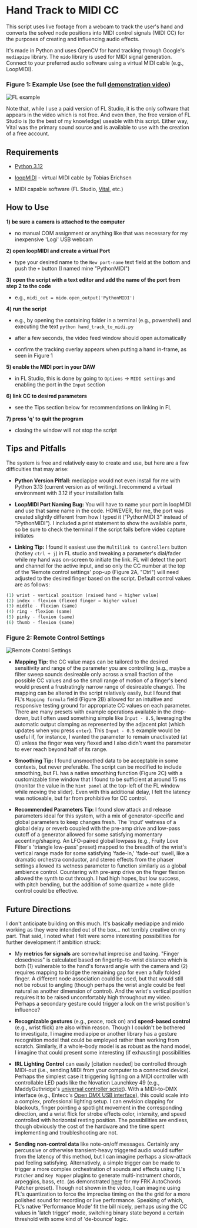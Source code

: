 # Hand Track to MIDI CC

This script uses live footage from a webcam to track the user's hand and converts the solved node positions into MIDI control signals (MIDI CC) for the purposes of creating and influencing audio effects.

It's made in Python and uses OpenCV for hand tracking through Google's `mediapipe` library.  The `mido` library is used for MIDI signal generation.  Connect to your preferred audio software using a virtual MIDI cable (e.g., LoopMIDI).

### **Figure 1:** Example Use (see the full [demonstration video](https://youtu.be/Xb88uwkwUaE))

![FL example](1_FL.png)

Note that, while I use a paid version of FL Studio, it is the only software that appears in the video which is not free.  And even then, the free version of FL Studio is (to the best of my knowledge) useable with this script.  Either way,  Vital was the primary sound source and is available to use with the creation of a free account.

## Requirements

- [Python 3.12](https://www.python.org/downloads/release/python-3120/)

- [loopMIDI](https://www.tobias-erichsen.de/software/loopmidi.html) - virtual MIDI cable by Tobias Erichsen

- MIDI capable software (FL Studio, [Vital](https://vital.audio/), etc.)

## How to Use

**1) be sure a camera is attached to the computer**

   - no manual COM assignment or anything like that was necessary for my inexpensive 'Logi' USB webcam

**2) open loopMIDI and create a virtual Port**

   -  type your desired name to the `New port-name` text field at the bottom and push the `+` button (I named mine "PythonMIDI")

**3) open the script with a text editor and add the name of the port from step 2 to the code**

   -  e.g., `midi_out = mido.open_output('PythonMIDI')`

**4) run the script**

   - e.g., by opening the containing folder in a terminal (e.g., powershell) and executing the text `python hand_track_to_midi.py`

   - after a few seconds, the video feed window should open automatically

   - confirm the tracking overlay appears when putting a hand in-frame, as seen in Figure 1

**5) enable the MIDI port in your DAW**

   - in FL Studio, this is done by going to `Options` -> `MIDI settings` and enabling the port in the `Input` section

**6) link CC to desired parameters**

   -  see the Tips section below for recommendations on linking in FL

**7) press 'q' to quit the program**

   - closing the window will not stop the script

## Tips and Pitfalls

The system is free and relatively easy to create and use, but here are a few difficulties that may arise:

- **Python Version Pitfall:** mediapipe would not even install for me with Python 3.13 (current version as of writing).  I recommend a virtual environment with 3.12 if your installation fails

- **LoopMIDI Port Naming Bug:** You will have to name your port in loopMIDI and use that same name in the code.  HOWEVER, for me, the port was created slightly different from how I typed it ("PythonMIDI 3" instead of "PythonMIDI").  I included a print statement to show the available ports, so be sure to check the terminal if the script fails before video capture initiates

- **Linking Tip:** I found it easiest use the `Multilink to Controllers` button (hotkey `ctrl + j`) in FL studio and tweaking a parameter's dial/fader while my hand was on-screen to initiate the link.  FL will detect the port and channel for the active input, and so only the CC number at the top of the 'Remote control settings' pop-up (Figure 2A, "Ctrl") will need adjusted to the desired finger based on the script.  Default control values are as follows:

``` py
(1) wrist - vertical position (raised hand = higher value)
(2) index - flexion (flexed finger = higher value)
(3) middle - flexion (same)
(4) ring - flexion (same)
(5) pinky - flexion (same)
(6) thumb - flexion (same)
```

### **Figure 2:** Remote Control Settings

![Remote Control Settings](2_RemoteControlSettings.png)

- **Mapping Tip:** the CC value maps can be tailored to the desired sensitivity and range of the parameter you are controlling (e.g., maybe a filter sweep sounds desireable only across a small fraction of the possible CC values and so the small range of motion of a finger's bend would present a frustratingly narrow range of desireable change).  The mapping can be altered in the script relatively easily, but I found that FL's `Mapping formula` field (Figure 2B) allowed for an intuitive and responsive testing ground for appropriate CC values on each parameter.  There are many presets with example operations available in the drop-down, but I often used something simple like `Input - 0.5`, leveraging the automatic output clamping as represented by the adjacent plot (which updates when you press `enter`).  This `Input - 0.5` example would be useful if, for instance, I wanted the parameter to remain unactivated (at 0) unless the finger was very flexed and I also didn't want the parameter to ever reach beyond half of its range.

- **Smoothing Tip:** I found unsmoothed data to be acceptable in some contexts, but never preferable.  The script can be modified to include smoothing, but FL has a native smoothing function (Figure 2C) with a customizable time window that I found to be sufficient at around 15 ms (monitor the value in the `hint panel` at the top-left of the FL window while moving the slider).  Even with this additional delay, I felt the latency was noticeable, but far from prohibitive for CC control.

- **Recommended Parameters Tip:** I found slow attack and release parameters ideal for this system, with a mix of generator-specific and global parameters to keep changes fresh.  The 'input' wetness of a global delay or reverb coupled with the pre-amp drive and low-pass cutoff of a generator allowed for some satisfying momentary accenting/shaping.  An LFO-paired global lowpass (e.g., Fruity Love Filter's 'triangle low-pass' preset) mapped to the breadth of the wrist's vertical range made for some satisfying 'fade-in,' 'fade-out' swell, like a dramatic orchestra conductor, and stereo effects from the phaser settings allowed its wetness parameter to function similarly as a global ambience control.  Countering with pre-amp drive on the finger flexion allowed the synth to cut through.  I had high hopes, but low success, with pitch bending, but the addition of some quantize + note glide control could be effective.

## Future Directions

I don't anticipate building on this much.  It's basically mediapipe and mido working as they were intended out of the box... not terribly creative on my part.  That said, I noted what I felt were some interesting possibilities for further development if ambition struck:

- My **metrics for signals** are somewhat imprecise and taxing. "Finger closedness" is calculated based on fingertip-to-wrist distance which is both (1) vulnerable to the hand's forward angle with the camera and (2) requires mapping to bridge the remaining gap for even a fully folded finger.  A different node association could be used, but that would still not be robust to angling (though perhaps the wrist angle could be feel natural as another dimension of control).  And the wrist's vertical position requires it to be raised uncomfortably high throughout my video.  Perhaps a secondary gesture could trigger a lock on the wrist position's influence?

- **Recognizable gestures** (e.g., peace, rock on) and **speed-based control** (e.g., wrist flick) are also within reason.  Though I couldn't be bothered to investigate, I imagine mediapipe or another library has a gesture recognition model that could be employed rather than working from scratch.  Similarly, if a whole-body model is as robust as the hand model, I imagine that could present some interesting (if exhausting) possibilities

- **IRL Lighting Control** can easily [citation needed] be controlled through MIDI-out (i.e., sending MIDI from your computer to a connected device).  Perhaps the simplest case it triggering lighting on a MIDI controller with controllable LED pads like the Novation Launchkey 49 (e.g., MaddyGuthridge's [universal controller script](https://github.com/MaddyGuthridge/Universal-Controller-Script)).  With a MIDI-to-DMX interface (e.g., Entecc's [Open DMX USB interface](https://www.enttec.com/product/dmx-usb-interfaces/open-dmx-usb/)), this could scale into a complex, professional lighting setup.  I can envision clapping for blackouts, finger pointing a spotlight movement in the corresponding direction, and a wrist flick for strobe effects color, intensity, and speed controlled with horizontal resting position. The possibilities are endless, though obviously the cost of the hardware and the time spent implementing and troubleshooting are not.

- **Sending non-control data** like note-on/off messages.  Certainly any percussive or otherwise transient-heavy triggered audio would suffer from the latency of this method, but I can imagine perhaps a slow-attack pad feeling satisfying.  Alternatively, a simple trigger can be made to trigger a more complex orchestration of sounds and effects using FL's `Patcher` and `Key Mapper` plugins to generate multi-instrument chords, arpeggios, bass, etc. (as demonstrated [here](https://youtu.be/1eidT2TAIt8) for my FRK AutoChords Patcher preset).  Though not shown in the video, I can imagine using FL's quantization to force the imprecise timing on the the grid for a more polished sound for recording or live performance.  Speaking of which, FL's native 'Performance Mode' fit the bill nicely, perhaps using the CC values in 'latch trigger' mode, switching binary state beyond a certain threshold with some kind of 'de-bounce' logic.
